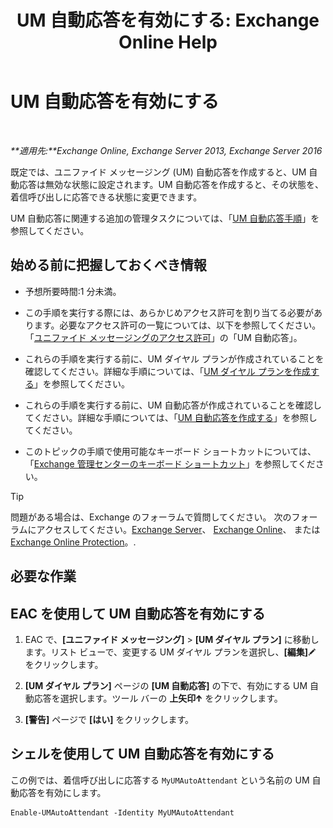 ﻿---
title: 'UM 自動応答を有効にする: Exchange Online Help'
TOCTitle: UM 自動応答を有効にする
ms:assetid: 16667a8f-50ab-4bb8-9a05-0389511974b1
ms:mtpsurl: https://technet.microsoft.com/ja-jp/library/Aa996379(v=EXCHG.150)
ms:contentKeyID: 49895264
ms.date: 05/22/2018
mtps_version: v=EXCHG.150
ms.translationtype: HT
---

# UM 自動応答を有効にする

 

_**適用先:**Exchange Online, Exchange Server 2013, Exchange Server 2016_

既定では、ユニファイド メッセージング (UM) 自動応答を作成すると、UM 自動応答は無効な状態に設定されます。UM 自動応答を作成すると、その状態を、着信呼び出しに応答できる状態に変更できます。

UM 自動応答に関連する追加の管理タスクについては、「[UM 自動応答手順](um-auto-attendant-procedures-exchange-2013-help.md)」を参照してください。

## 始める前に把握しておくべき情報

  - 予想所要時間:1 分未満。

  - この手順を実行する際には、あらかじめアクセス許可を割り当てる必要があります。必要なアクセス許可の一覧については、以下を参照してください。「[ユニファイド メッセージングのアクセス許可](unified-messaging-permissions-exchange-2013-help.md)」の「UM 自動応答」。

  - これらの手順を実行する前に、UM ダイヤル プランが作成されていることを確認してください。詳細な手順については、「[UM ダイヤル プランを作成する](create-a-um-dial-plan-exchange-2013-help.md)」を参照してください。

  - これらの手順を実行する前に、UM 自動応答が作成されていることを確認してください。詳細な手順については、「[UM 自動応答を作成する](create-a-um-auto-attendant-exchange-2013-help.md)」を参照してください。

  - このトピックの手順で使用可能なキーボード ショートカットについては、「[Exchange 管理センターのキーボード ショートカット](keyboard-shortcuts-in-the-exchange-admin-center-exchange-online-protection-help.md)」を参照してください。


> [!TIP]
> 問題がある場合は、Exchange のフォーラムで質問してください。 次のフォーラムにアクセスしてください。<A href="https://go.microsoft.com/fwlink/p/?linkid=60612">Exchange Server</A>、 <A href="https://go.microsoft.com/fwlink/p/?linkid=267542">Exchange Online</A>、 または <A href="https://go.microsoft.com/fwlink/p/?linkid=285351">Exchange Online Protection</A>。.



## 必要な作業

## EAC を使用して UM 自動応答を有効にする

1.  EAC で、**\[ユニファイド メッセージング\]** \> **\[UM ダイヤル プラン\]** に移動します。リスト ビューで、変更する UM ダイヤル プランを選択し、**\[編集\]**![編集アイコン](images/Bb124582.6f53ccb2-1f13-4c02-bea0-30690e6ea71d(EXCHG.150).gif "編集アイコン") をクリックします。

2.  **\[UM ダイヤル プラン\]** ページの **\[UM 自動応答\]** の下で、有効にする UM 自動応答を選択します。ツール バーの **上矢印**![上矢印アイコン](images/JJ150576.1732c727-328b-4a1a-b84d-6d7252c7dcab(EXCHG.150).gif "上矢印アイコン") をクリックします。

3.  **\[警告\]** ページで **\[はい\]** をクリックします。

## シェルを使用して UM 自動応答を有効にする

この例では、着信呼び出しに応答する `MyUMAutoAttendant` という名前の UM 自動応答を有効にします。

    Enable-UMAutoAttendant -Identity MyUMAutoAttendant

